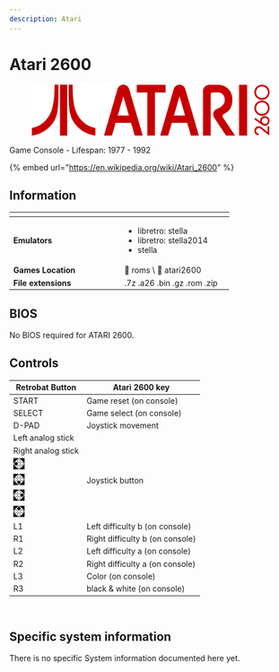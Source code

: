 ```yaml
---
description: Atari
---
```


# Atari 2600

<div align="left">

<figure><img src="https://raw.githubusercontent.com/fabricecaruso/es-theme-carbon/52ff37c9e265587d006945a2ba695b5a962b3a3d/art/logos/atari2600.svg" alt=""><figcaption></figcaption></figure>

</div>

Game Console - Lifespan: 1977 - 1992

{% embed url="https://en.wikipedia.org/wiki/Atari_2600" %}

## Information

<table data-header-hidden><thead><tr><th width="184"></th><th></th><th data-hidden></th></tr></thead><tbody><tr><td><strong>Emulators</strong></td><td><ul><li>libretro: stella</li><li>libretro: stella2014</li><li>stella</li></ul></td><td></td></tr><tr><td><strong>Games Location</strong></td><td><span data-gb-custom-inline data-tag="emoji" data-code="1f4c1">📁</span> roms \ <span data-gb-custom-inline data-tag="emoji" data-code="1f4c2">📂</span> atari2600</td><td></td></tr><tr><td><strong>File extensions</strong></td><td>.7z .a26 .bin .gz .rom .zip</td><td></td></tr></tbody></table>

## BIOS

No BIOS required for ATARI 2600.

## Controls

| Retrobat Button                                   | Atari 2600 key                  |
| ------------------------------------------------- | ------------------------------- |
| START                                             | Game reset (on console)         |
| SELECT                                            | Game select (on console)        |
| D-PAD                                             | Joystick movement               |
| Left analog stick                                 |                                 |
| Right analog stick                                |                                 |
| ![](<../../../../.gitbook/assets/image (43).png>) |                                 |
| ![](<../../../../.gitbook/assets/image (25).png>) | Joystick button                 |
| ![](<../../../../.gitbook/assets/image (11).png>) |                                 |
| ![](<../../../../.gitbook/assets/image (45).png>) |                                 |
| L1                                                | Left difficulty b (on console)  |
| R1                                                | Right difficulty b (on console) |
| L2                                                | Left difficulty a (on console)  |
| R2                                                | Right difficulty a (on console) |
| L3                                                | Color (on console)              |
| R3                                                | black & white (on console)      |

<div align="left">

<figure><img src="https://i.imgur.com/OP8tnMg.png" alt=""><figcaption></figcaption></figure>

</div>

## Specific system information

There is no specific System information documented here yet.
